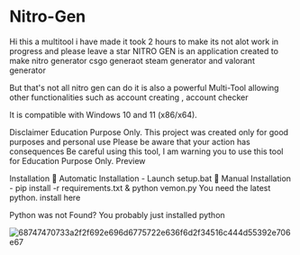 # Nitro-Gen
Hi this a multitool i have made it took 2 hours to make its not alot work in progress and please leave a star
NITRO GEN is an application created to make nitro generator csgo generaot steam generator and valorant generator 

But that's not all nitro gen can do it is also a powerful Multi-Tool allowing other functionalities such as account creating , account checker

It is compatible with Windows 10 and 11 (x86/x64).

Disclaimer Education Purpose Only. This project was created only for good purposes and personal use Please be aware that your action has consequences Be careful using this tool, I am warning you to use this tool for Education Purpose Only. Preview

Installation 🔧 Automatic Installation - Launch setup.bat 🔧 Manual Installation - pip install -r requirements.txt & python vemon.py You need the latest python. install here

Python was not Found? You probably just installed python







![68747470733a2f2f692e696d6775722e636f6d2f34516c444d55392e706e67](https://github.com/blitz2233/Nitro-Gen/assets/127241515/f53f9100-3e0f-41a3-b7b9-f62c8951475d)
